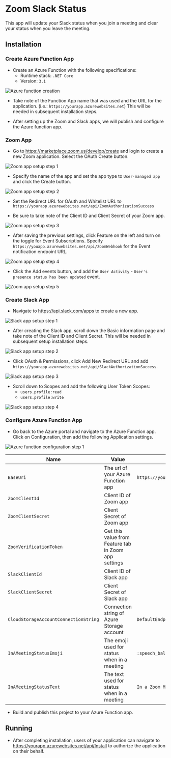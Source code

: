 # Zoom Slack Status
This app will update your Slack status when you join a meeting and clear your status when you leave the meeting.

## Installation

### Create Azure Function App
- Create an Azure Function with the following specifications:
  - Runtime stack: `.NET Core`
  - Version: `3.1`

![Azure function creation](img/setup-azurefunction1.png)

- Take note of the Function App name that was used and the URL for the application. (i.e.: `https://yourapp.azurewebsites.net`) This will be needed in subsequent installation steps.

- After setting up the Zoom and Slack apps, we will publish and configure the Azure function app.

### Zoom App
- Go to https://marketplace.zoom.us/develop/create and login to create a new Zoom application. Select the OAuth Create button.

![Zoom app setup step 1](img/setup-zoom1.png)

- Specify the name of the app and set the app type to `User-managed app` and click the Create button.

![Zoom app setup step 2](img/setup-zoom2.png)

- Set the Redirect URL for OAuth and Whitelist URL to `https://yourapp.azurewebsites.net/api/ZoomAuthorizationSuccess`

- Be sure to take note of the Client ID and Client Secret of your Zoom app.

![Zoom app setup step 3](img/setup-zoom3.png)

- After saving the previous settings, click Feature on the left and turn on the toggle for Event Subscriptions. Specify `https://youapp.azurewebsites.net/api/ZoomWebhook` for the Event notification endpoint URL.

![Zoom app setup step 4](img/setup-zoom4.png)

- Click the Add events button, and add the `User Activity` - `User's presence status has been updated` event.

![Zoom app setup step 5](img/setup-zoom5.png)

### Create Slack App
- Navigate to https://api.slack.com/apps to create a new app.

![Slack app setup step 1](img/setup-slack1.png)

- After creating the Slack app, scroll down the Basic information page and take note of the Client ID and Client Secret. This will be needed in subsequent setup installation steps.

![Slack app setup step 2](img/setup-slack2.png)

- Click OAuth & Permissions, click Add New Redirect URL and add `https://yourapp.azurewebsites.net/api/SlackAuthorizationSuccess`.

![Slack app setup step 3](img/setup-slack3.png)

- Scroll down to Scopes and add the following User Token Scopes:
  - `users.profile:read`
  - `users.profile:write`

![Slack app setup step 4](img/setup-slack4.png)

### Configure Azure Function App
- Go back to the Azure portal and navigate to the Azure Function app. Click on Configuration, then add the following Application settings.

![Azure function configuration step 1](img/setup-configureazurefunction1.png)

| Name | Value | Example
| -- | -- | -- |
| `BaseUri` | The url of your Azure Function app | `https://yourapp.azurewebsites.net` |
| `ZoomClientId` | Client ID of Zoom app | 
| `ZoomClientSecret` | Client Secret of Zoom app | 
| `ZoomVerificationToken` | Get this value from Feature tab in Zoom app settings | 
| `SlackClientId` | Client ID of Slack app |
| `SlackClientSecret` | Client Secret of Slack app | 
| `CloudStorageAccountConnectionString` | Connection string of Azure Storage account | `DefaultEndpointsProtocol=...`
| `InAMeetingStatusEmoji` | The emoji used for status when in a meeting |`:speech_balloon:`
| `InAMeetingStatusText` | The text used for status when in a meeting |`In a Zoom Meeting`

- Build and publish this project to your Azure Function app.

## Running
- After completing installation, users of your application can navigate to https://yourapp.azurewebsites.net/api/Install to authorize the application on their behalf.